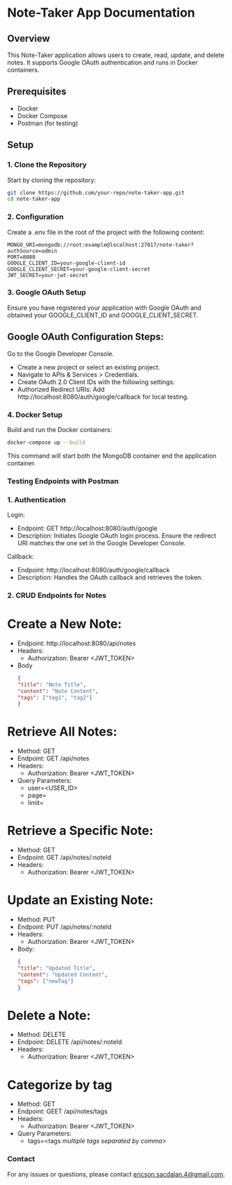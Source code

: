 # Note-Taker App Documentation

## Overview

This Note-Taker application allows users to create, read, update, and delete notes. It supports Google OAuth authentication and runs in Docker containers.

## Prerequisites

- Docker
- Docker Compose
- Postman (for testing)

## Setup

### 1. Clone the Repository

Start by cloning the repository:

```bash
git clone https://github.com/your-repo/note-taker-app.git
cd note-taker-app
```

### 2. Configuration
Create a .env file in the root of the project with the following content:

```env
MONGO_URI=mongodb://root:example@localhost:27017/note-taker?authSource=admin
PORT=8080
GOOGLE_CLIENT_ID=your-google-client-id
GOOGLE_CLIENT_SECRET=your-google-client-secret
JWT_SECRET=your-jwt-secret
```

### 3. Google OAuth Setup
Ensure you have registered your application with Google OAuth and obtained your GOOGLE_CLIENT_ID and GOOGLE_CLIENT_SECRET.

## Google OAuth Configuration Steps:

Go to the Google Developer Console.
* Create a new project or select an existing project.
* Navigate to APIs & Services > Credentials.
* Create OAuth 2.0 Client IDs with the following settings:
* Authorized Redirect URIs: Add http://localhost:8080/auth/google/callback for local testing.

### 4. Docker Setup
Build and run the Docker containers:
```bash
docker-compose up --build
```
This command will start both the MongoDB container and the application container.


### Testing Endpoints with Postman

### 1. Authentication
Login:
* Endpoint: GET http://localhost:8080/auth/google
* Description: Initiates Google OAuth login process. Ensure the redirect URI matches the one set in the Google Developer Console.

Callback:
* Endpoint: http://localhost:8080/auth/google/callback
* Description: Handles the OAuth callback and retrieves the token.

### 2. CRUD Endpoints for Notes
# Create a New Note:

* Endpoint: http://localhost:8080/api/notes
* Headers: 
  * Authorization: Bearer <JWT_TOKEN>
* Body
  ```json
  {
  "title": "Note Title",
  "content": "Note Content",
  "tags": ["tag1", "tag2"]
  }
  ```
# Retrieve All Notes:

* Method: GET
* Endpoint: GET /api/notes
* Headers:
  * Authorization: Bearer <JWT_TOKEN>
* Query Parameters:
  * user=<USER_ID>
  * page=<PAGE>
  * limit=<LIMIT>

# Retrieve a Specific Note:

* Method: GET
* Endpoint: GET /api/notes/:noteId
* Headers:
  * Authorization: Bearer <JWT_TOKEN>
  
# Update an Existing Note:

* Method: PUT
* Endpoint: PUT /api/notes/:noteId
* Headers:
  * Authorization: Bearer <JWT_TOKEN>
* Body:
  ```json
  {
  "title": "Updated Title",
  "content": "Updated Content",
  "tags": ["newTag"]
  }
  ```

# Delete a Note:

* Method: DELETE
* Endpoint: DELETE /api/notes/:noteId
* Headers:
  * Authorization: Bearer <JWT_TOKEN>

# Categorize by tag

* Method: GET
* Endpoint: GEET /api/notes/tags
* Headers:
  * Authorization: Bearer <JWT_TOKEN>
* Query Parameters:
  * tags=<tags *multiple tags separated by comma*>

### Contact
For any issues or questions, please contact [ericson.sacdalan.4@gmail.com](ericson.sacdalan.4@gmail.com).
